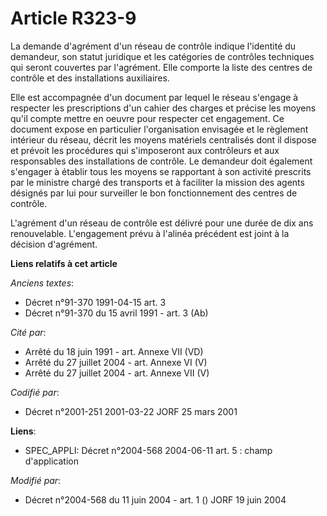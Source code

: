 # Article R323-9

La demande d'agrément d'un réseau de contrôle indique l'identité du demandeur, son statut juridique et les catégories de
contrôles techniques qui seront couvertes par l'agrément. Elle comporte la liste des centres de contrôle et des installations
auxiliaires.

Elle est accompagnée d'un document par lequel le réseau s'engage à respecter les prescriptions d'un cahier des charges et
précise les moyens qu'il compte mettre en oeuvre pour respecter cet engagement. Ce document expose en particulier
l'organisation envisagée et le règlement intérieur du réseau, décrit les moyens matériels centralisés dont il dispose et
prévoit les procédures qui s'imposeront aux contrôleurs et aux responsables des installations de contrôle. Le demandeur doit
également s'engager à établir tous les moyens se rapportant à son activité prescrits par le ministre chargé des transports et
à faciliter la mission des agents désignés par lui pour surveiller le bon fonctionnement des centres de contrôle.

L'agrément d'un réseau de contrôle est délivré pour une durée de dix ans renouvelable. L'engagement prévu à l'alinéa
précédent est joint à la décision d'agrément.

**Liens relatifs à cet article**

_Anciens textes_:

  - Décret n°91-370 1991-04-15 art. 3
  - Décret n°91-370 du 15 avril 1991 - art. 3 (Ab)

_Cité par_:

  - Arrêté du 18 juin 1991 - art. Annexe VII (VD)
  - Arrêté du 27 juillet 2004 - art. Annexe VI (V)
  - Arrêté du 27 juillet 2004 - art. Annexe VII (V)

_Codifié par_:

  - Décret n°2001-251 2001-03-22 JORF 25 mars 2001

**Liens**:

  - SPEC_APPLI: Décret n°2004-568 2004-06-11 art. 5 : champ d'application

_Modifié par_:

  - Décret n°2004-568 du 11 juin 2004 - art. 1 () JORF 19 juin 2004
